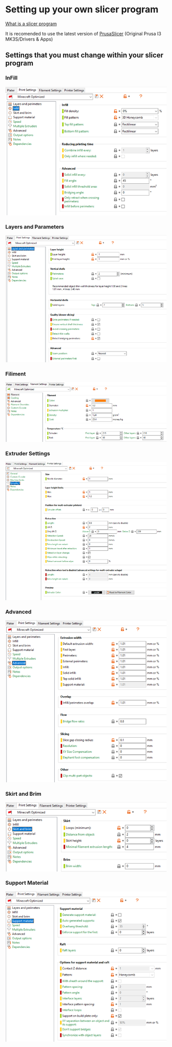 # Setting up your own slicer program

[What is a slicer program](https://en.wikipedia.org/wiki/Slicer_(3D_printing))

It is recomended to use the latest version of  [PrusaSlicer](https://www.prusa3d.com/drivers/) (Original Prusa I3 MK3S/Drivers & Apps)

## Settings that you must change within your slicer program

### InFill

![InFill](../Resources/Images/Screenshots/Slicer_Settings/Infill.png?raw=true "Infill")

### Layers and Parameters

![Layers and Parameters](../Resources/Images/Screenshots/Slicer_Settings/Layers_And_Parameters.png?raw=true "Layers_And_Parameters")

### Filiment

![Filiment](../Resources/Images/Screenshots/Slicer_Settings/Filiment.png?raw=true "Filiment")

### Extruder Settings

![Extruder Settings](../Resources/Images/Screenshots/Slicer_Settings/Extruder_Settings.png?raw=true "Extruder_Settings")

### Advanced

![Advanced](../Resources/Images/Screenshots/Slicer_Settings/Advanced.png?raw=true "Advanced")

### Skirt and Brim

![Skirt and Brim](../Resources/Images/Screenshots/Slicer_Settings/Skirt_And_Brim.png?raw=true "Skirt_And_Brim")

### Support Material

![Support Material](../Resources/Images/Screenshots/Slicer_Settings/Support_Material.png?raw=true "Support_Material")
